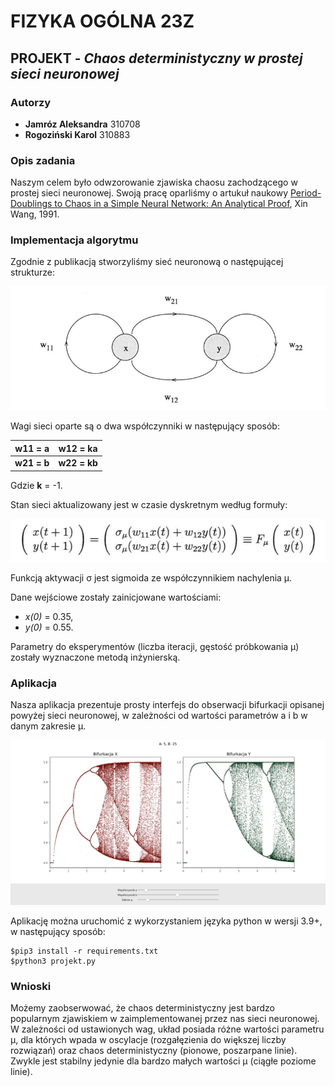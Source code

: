 # FIZYKA OGÓLNA 23Z
## PROJEKT - *Chaos deterministyczny w prostej sieci neuronowej*

### Autorzy
- **Jamróz Aleksandra** 310708
- **Rogoziński Karol** 310883

### Opis zadania
Naszym celem było odwzorowanie zjawiska chaosu zachodzącego w prostej sieci neuronowej. Swoją pracę oparliśmy o artukuł naukowy [Period-Doublings to Chaos in a Simple Neural Network: An Analytical Proof](https://wpmedia.wolfram.com/uploads/sites/13/2018/02/05-4-6.pdf), Xin Wang, 1991.

### Implementacja algorytmu

Zgodnie z publikacją stworzyliśmy sieć neuronową o następującej strukturze:

![Struktura sieci](img/nn_structure.png)

Wagi sieci oparte są o dwa współczynniki w następujący sposób:

|w11 = a|w12 = ka|
|-|-|
|**w21 = b**|**w22 = kb**|

Gdzie **k** = -1.

Stan sieci aktualizowany jest w czasie dyskretnym według formuły:

![Formuła](img/formula.png)

Funkcją aktywacji σ jest sigmoida ze współczynnikiem nachylenia μ.

Dane wejściowe zostały zainicjowane wartościami:
- *x(0)* = 0.35,
- *y(0)* = 0.55.

Parametry do eksperymentów (liczba iteracji, gęstość próbkowania μ) zostały wyznaczone metodą inżynierską.

### Aplikacja

Nasza aplikacja prezentuje prosty interfejs do obserwacji bifurkacji opisanej powyżej sieci neuronowej, w zależności od wartości parametrów a i b w danym zakresie μ.

![Aplikacja](img/app.png)

Aplikację można uruchomić z wykorzystaniem języka python w wersji 3.9+, w następujący sposób:
```
$pip3 install -r requirements.txt
$python3 projekt.py
```

### Wnioski

Możemy zaobserwować, że chaos deterministyczny jest bardzo popularnym zjawiskiem w zaimplementowanej przez nas sieci neuronowej. W zależności od ustawionych wag, układ posiada różne wartości parametru μ, dla których wpada w oscylacje (rozgałęzienia do większej liczby rozwiązań) oraz chaos deterministyczny (pionowe, poszarpane linie). Zwykle jest stabilny jedynie dla bardzo małych wartości μ (ciągłe poziome linie).
